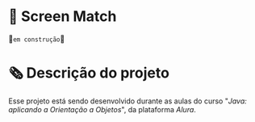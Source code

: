 # 🎥 Screen Match
🚧`em construção`🚧

# 🗞️ Descrição do projeto
Esse projeto está sendo desenvolvido durante as aulas do curso "_Java: aplicando a Orientação a Objetos_", da plataforma _Alura_.
